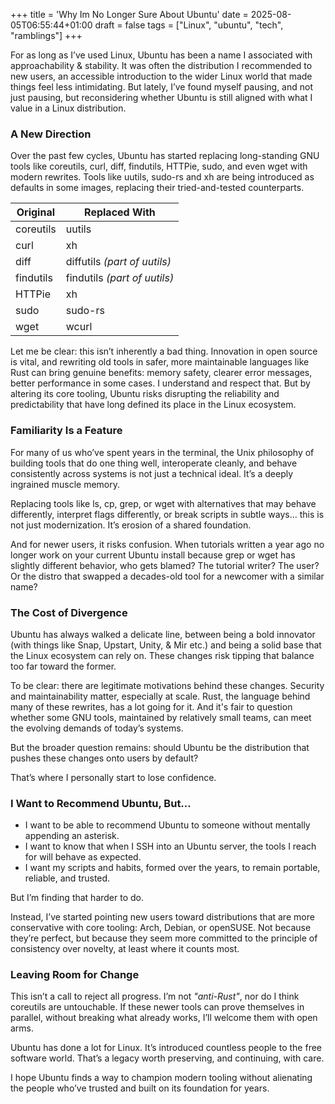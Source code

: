 +++
title = 'Why Im No Longer Sure About Ubuntu'
date = 2025-08-05T06:55:44+01:00
draft = false
tags = ["Linux", "ubuntu", "tech", "ramblings"]
+++

For as long as I’ve used Linux, Ubuntu has been a name I associated with approachability & stability. It was often the distribution I recommended to new users, an accessible introduction to the wider Linux world that made things feel less intimidating. But lately, I’ve found myself pausing, and not just pausing, but reconsidering whether Ubuntu is still aligned with what I value in a Linux distribution.


### A New Direction

Over the past few cycles, Ubuntu has started replacing long-standing GNU tools like coreutils, curl, diff, findutils, HTTPie, sudo, and even wget with modern rewrites. Tools like uutils, sudo-rs and xh are being introduced as defaults in some images, replacing their tried-and-tested counterparts.

| Original |  Replaced With |
| -------- | -------- |
| coreutils | uutils |
| curl | xh |
| diff | diffutils *(part of uutils)* |
| findutils | findutils *(part of uutils)* |
| HTTPie | xh |
| sudo | sudo-rs |
| wget | wcurl |

Let me be clear: this isn’t inherently a bad thing. Innovation in open source is vital, and rewriting old tools in safer, more maintainable languages like Rust can bring genuine benefits: memory safety, clearer error messages, better performance in some cases. I understand and respect that. But by altering its core tooling, Ubuntu risks disrupting the reliability and predictability that have long defined its place in the Linux ecosystem.


### Familiarity Is a Feature

For many of us who’ve spent years in the terminal, the Unix philosophy of building tools that do one thing well, interoperate cleanly, and behave consistently across systems is not just a technical ideal. It’s a deeply ingrained muscle memory.

Replacing tools like ls, cp, grep, or wget with alternatives that may behave differently, interpret flags differently, or break scripts in subtle ways… this is not just modernization. It’s erosion of a shared foundation.

And for newer users, it risks confusion. When tutorials written a year ago no longer work on your current Ubuntu install because grep or wget has slightly different behavior, who gets blamed? The tutorial writer? The user? Or the distro that swapped a decades-old tool for a newcomer with a similar name?


### The Cost of Divergence

Ubuntu has always walked a delicate line, between being a bold innovator (with things like Snap, Upstart, Unity, & Mir etc.) and being a solid base that the Linux ecosystem can rely on. These changes risk tipping that balance too far toward the former.

To be clear: there are legitimate motivations behind these changes. Security and maintainability matter, especially at scale. Rust, the language behind many of these rewrites, has a lot going for it. And it's fair to question whether some GNU tools, maintained by relatively small teams, can meet the evolving demands of today’s systems.

But the broader question remains: should Ubuntu be the distribution that pushes these changes onto users by default?

That’s where I personally start to lose confidence.


### I Want to Recommend Ubuntu, But…

+ I want to be able to recommend Ubuntu to someone without mentally appending an asterisk.
+ I want to know that when I SSH into an Ubuntu server, the tools I reach for will behave as expected.
+ I want my scripts and habits, formed over the years, to remain portable, reliable, and trusted.

But I’m finding that harder to do.

Instead, I’ve started pointing new users toward distributions that are more conservative with core tooling: Arch, Debian, or openSUSE. Not because they’re perfect, but because they seem more committed to the principle of consistency over novelty, at least where it counts most.


### Leaving Room for Change

This isn’t a call to reject all progress. I’m not *"anti-Rust"*, nor do I think coreutils are untouchable. If these newer tools can prove themselves in parallel, without breaking what already works, I’ll welcome them with open arms.

Ubuntu has done a lot for Linux. It’s introduced countless people to the free software world. That’s a legacy worth preserving, and continuing, with care.

I hope Ubuntu finds a way to champion modern tooling without alienating the people who’ve trusted and built on its foundation for years.